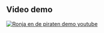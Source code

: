 
## Video demo
[![Ronja en de piraten demo youtube](https://img.youtube.com/vi/-ol85-y1o88/0.jpg)](https://www.youtube.com/watch?v=-ol85-y1o88]/watch?v=-ol85-y1o88)




